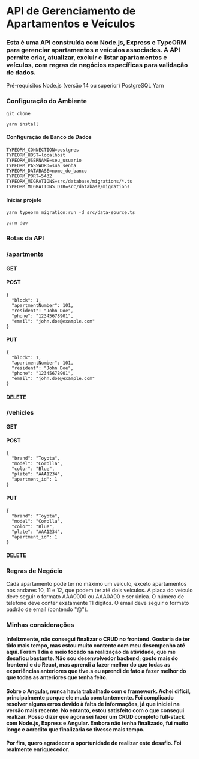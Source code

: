 # API de Gerenciamento de Apartamentos e Veículos

### Esta é uma API construída com Node.js, Express e TypeORM para gerenciar apartamentos e veículos associados. A API permite criar, atualizar, excluir e listar apartamentos e veículos, com regras de negócios específicas para validação de dados.

Pré-requisitos
Node.js (versão 14 ou superior)
PostgreSQL
Yarn

### Configuração do Ambiente

```
git clone
```
```
yarn install
```
#### Configuração de Banco de Dados

```
TYPEORM_CONNECTION=postgres
TYPEORM_HOST=localhost
TYPEORM_USERNAME=seu_usuario
TYPEORM_PASSWORD=sua_senha
TYPEORM_DATABASE=nome_do_banco
TYPEORM_PORT=5432
TYPEORM_MIGRATIONS=src/database/migrations/*.ts
TYPEORM_MIGRATIONS_DIR=src/database/migrations
```

#### Iniciar projeto

```
yarn typeorm migration:run -d src/data-source.ts
```
```
yarn dev
```

### Rotas da API

### /apartments
#### GET
#### POST
```
{
  "block": 1,
  "apartmentNumber": 101,
  "resident": "John Doe",
  "phone": "12345678901",
  "email": "john.doe@example.com"
}
```
#### PUT
```
{
  "block": 1,
  "apartmentNumber": 101,
  "resident": "John Doe",
  "phone": "12345678901",
  "email": "john.doe@example.com"
}
```
#### DELETE


### /vehicles
#### GET
#### POST
```
{
  "brand": "Toyota",
  "model": "Corolla",
  "color": "Blue",
  "plate": "AAA1234",
  "apartment_id": 1
}
```
#### PUT
```
{
  "brand": "Toyota",
  "model": "Corolla",
  "color": "Blue",
  "plate": "AAA1234",
  "apartment_id": 1
}
```
#### DELETE

### Regras de Negócio

Cada apartamento pode ter no máximo um veículo, exceto apartamentos nos andares 10, 11 e 12, que podem ter até dois veículos.
A placa do veículo deve seguir o formato AAA0000 ou AAA0A00 e ser única.
O número de telefone deve conter exatamente 11 dígitos.
O email deve seguir o formato padrão de email (contendo "@").


### Minhas considerações

#### Infelizmente, não consegui finalizar o CRUD no frontend. Gostaria de ter tido mais tempo, mas estou muito contente com meu desempenho até aqui. Foram 1 dia e meio focado na realização da atividade, que me desafiou bastante. Não sou desenvolvedor backend; gosto mais do frontend e do React, mas aprendi a fazer melhor do que todas as experiências anteriores que tive.s eu aprendi de fato a fazer melhor do que todas as anteriores que tenha feito. 
#### Sobre o Angular, nunca havia trabalhado com o framework. Achei difícil, principalmente porque ele muda constantemente. Foi complicado resolver alguns erros devido à falta de informações, já que iniciei na versão mais recente. No entanto, estou satisfeito com o que consegui realizar. Posso dizer que agora sei fazer um CRUD completo full-stack com Node.js, Express e Angular. Embora não tenha finalizado, fui muito longe e acredito que finalizaria se tivesse mais tempo.
#### Por fim, quero agradecer a oportunidade de realizar este desafio. Foi realmente enriquecedor.
